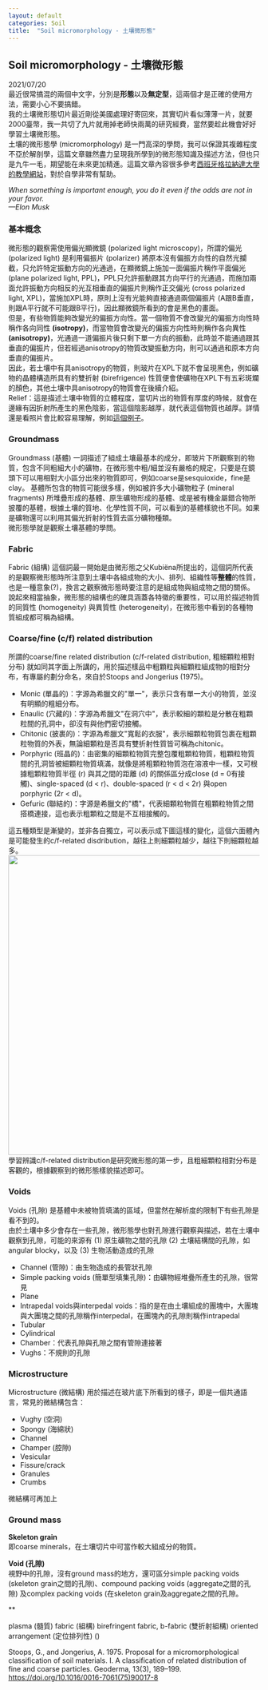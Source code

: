 ```yaml
---
layout: default
categories: Soil
title:  "Soil micromorphology - 土壤微形態"
---  
```

## Soil micromorphology - 土壤微形態  
2021/07/20  
最近很常搞混的兩個中文字，分別是**形態**以及**無定型**，這兩個才是正確的使用方法，需要小心不要搞錯。  
我的土壤微形態切片最近剛從美國處理好寄回來，其實切片看似薄薄一片，就要2000臺幣，我一共切了九片就用掉老師快兩萬的研究經費，當然要趁此機會好好學習土壤微形態。  
土壤的微形態學 (micromorphology) 是一門高深的學問，我可以保證其複雜程度不亞於解剖學，這篇文章雖然盡力呈現我所學到的微形態知識及描述方法，但也只是九牛一毛，期望能在未來更加精進。這篇文章內容很多參考<a href="http://edafologia.ugr.es/english/index.htm" target="_blank">西班牙格拉納達大學的教學網站</a>，對於自學非常有幫助。  
  
*When something is important enough, you do it even if the odds are not in your favor.  
&mdash;Elon Musk*
  
### 基本概念  
微形態的觀察需使用偏光顯微鏡 (polarized light microscopy)，所謂的偏光 (polarized light) 是利用偏振片 (polarizer) 將原本沒有偏振方向性的自然光攔截，只允許特定振動方向的光通過，在顯微鏡上施加一面偏振片稱作平面偏光 (plane polarized light, PPL)，PPL只允許振動跟其方向平行的光通過，而施加兩面允許振動方向相反的光互相垂直的偏振片則稱作正交偏光 (cross polarized light, XPL)，當施加XPL時，原則上沒有光能夠直接通過兩個偏振片 (A跟B垂直，則跟A平行就不可能跟B平行)，因此顯微鏡所看到的會是黑色的畫面。  
但是，有些物質能夠改變光的偏振方向性。當一個物質不會改變光的偏振方向性時稱作各向同性 **(isotropy)**，而當物質會改變光的偏振方向性時則稱作各向異性 **(anisotropy)**，光通過一道偏振片後只剩下單一方向的振動，此時並不能通過跟其垂直的偏振片，但若經過anisotropy的物質改變振動方向，則可以通過和原本方向垂直的偏振片。  
因此，若土壤中有具anisotropy的物質，則玻片在XPL下就不會呈現黑色，例如礦物的晶體構造所具有的雙折射 (birefrigence) 性質便會使礦物在XPL下有五彩斑斕的顏色，其他土壤中具anisotropy的物質會在後續介紹。  
Relief：這是描述土壤中物質的立體程度，當切片出的物質有厚度的時候，就會在邊緣有因折射所產生的黑色陰影，當這個陰影越厚，就代表這個物質也越厚。詳情還是看照片會比較容易理解，例如<a href="http://edafologia.ugr.es/optmine/ppl/relgradw.htm" target="_blank">這個例子</a>。  
  
### Groundmass  
Groundmass (基體) 一詞描述了組成土壤最基本的成分，即玻片下所觀察到的物質，包含不同粗細大小的礦物，在微形態中粗/細並沒有嚴格的規定，只要是在鏡頭下可以用相對大小區分出來的物質即可，例如coarse是sesquioxide，fine是clay。
基體所包含的物質可能很多樣，例如被許多大小礦物粒子 (mineral fragments) 所堆疊形成的基體、原生礦物形成的基體、或是被有機金屬錯合物所披覆的基體，根據土壤的質地、化學性質不同，可以看到的基體樣貌也不同。如果是礦物還可以利用其偏光折射的性質去區分礦物種類。  
微形態學就是觀察土壤基體的學問。  
  
### Fabric  
Fabric (組構) 這個詞最一開始是由微形態之父Kubiëna所提出的，這個詞所代表的是觀察微形態時所注意到土壤中各組成物的大小、排列、組織性等**整體**的性質，也是一種意象(?)，換言之觀察微形態時要注意的是組成物與組成物之間的關係。  
說起來相當抽象，微形態的組構也的確具涵蓋各特徵的重要性，可以用於描述物質的同質性 (homogeneity) 與異質性 (heterogeneity)，在微形態中看到的各種物質組成都可稱為組構。  
  
### Coarse/fine (c/f) related distribution  
所謂的coarse/fine related distribution (c/f-related distribution, 粗細顆粒相對分布) 就如同其字面上所講的，用於描述樣品中粗顆粒與細顆粒組成物的相對分布，有專屬的劃分命名，來自於Stoops and Jongerius (1975)。  
- Monic (單晶的)：字源為希臘文的"單一"，表示只含有單一大小的物質，並沒有明顯的粗細分布。
- Enaulic (穴藏的)：字源為希臘文"在洞穴中"，表示較細的顆粒是分散在粗顆粒間的孔洞中，卻沒有與他們密切接觸。
- Chitonic (披裹的)：字源為希臘文"寬鬆的衣服"，表示細顆粒物質包裹在粗顆粒物質的外表，無論細顆粒是否具有雙折射性質皆可稱為chitonic。
- Porphyric (班晶的)：由密集的細顆粒物質完整包覆粗顆粒物質，粗顆粒物質間的孔洞皆被細顆粒物質填滿，就像是將粗顆粒物質泡在溶液中一樣，又可根據粗顆粒物質半徑 (r) 與其之間的距離 (d) 的關係區分成close (d = 0有接觸)、single-spaced (d < r)、double-spaced (r < d < 2r) 與open porphyric (2r < d)。
- Gefuric (聯結的)：字源是希臘文的"橋"，代表細顆粒物質在粗顆粒物質之間搭橋連接，這也表示粗顆粒之間是不互相接觸的。  
  
這五種類型是漸變的，並非各自獨立，可以表示成下圖這樣的變化，這個六面體內是可能發生的c/f-related disdribution，越往上則細顆粒越少，越往下則細顆粒越多。  
<img src="https://lloydychuang.github.io/assets/cf-distribution.png" width="600">  
學習辨識c/f-related distribution是研究微形態的第一步，且粗細顆粒相對分布是客觀的，根據觀察到的微形態樣貌描述即可。  
  
### Voids  
Voids (孔隙) 是基體中未被物質填滿的區域，但當然在解析度的限制下有些孔隙是看不到的。  
由於土壤中多少會存在一些孔隙，微形態學也對孔隙進行觀察與描述，若在土壤中觀察到孔隙，可能的來源有 (1) 原生礦物之間的孔隙 (2) 土壤結構間的孔隙，如angular blocky，以及 (3) 生物活動造成的孔隙  
- Channel (管隙)：由生物造成的長管狀孔隙
- Simple packing voids (簡單型填集孔隙)：由礦物經堆疊所產生的孔隙，很常見
- Plane
- Intrapedal voids與interpedal voids：指的是在由土壤組成的團塊中，大團塊與大團塊之間的孔隙稱作interpedal，在團塊內的孔隙則稱作intrapedal
- Tubular
- Cylindrical
- Chamber：代表孔隙與孔隙之間有管隙連接著
- Vughs：不規則的孔隙  
  
  
### Microstructure  
Microstructure (微結構) 用於描述在玻片底下所看到的樣子，即是一個共通語言，常見的微結構包含：  
- Vughy (空洞)
- Spongy (海綿狀)
- Channel 
- Champer (腔隙)
- Vesicular
- Fissure/crack
- Granules
- Crumbs
  
微結構可再加上
  
### Ground mass  
**Skeleton grain**  
即coarse minerals，在土壤切片中可當作較大組成分的物質。  
  
**Void (孔隙)**  
視野中的孔隙，沒有ground mass的地方，還可區分simple packing voids (skeleton grain之間的孔隙)、compound packing voids (aggregate之間的孔隙) 及complex packing voids (在skeleton grain及aggregate之間的孔隙。  
  
**

plasma (髓質)
fabric (組構)
birefringent fabric, b-fabric (雙折射組構)
oriented arrangement (定位排列性)
()

  
Stoops, G., and Jongerius, A. 1975. Proposal for a micromorphological classification of soil materials. I. A classification of related distribution of fine and coarse particles. Geoderma, 13(3), 189–199. <a href="https://doi.org/10.1016/0016-7061(75)90017-8" target="_blank">https://doi.org/10.1016/0016-7061(75)90017-8</a>  
